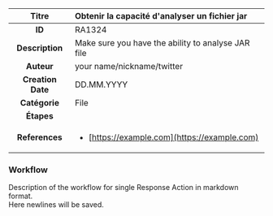 | Titre                       | Obtenir la capacité d'analyser un fichier jar         |
|:---------------------------:|:--------------------|
| **ID**                      | RA1324            |
| **Description**             | Make sure you have the ability to analyse JAR file   |
| **Auteur**                  | your name/nickname/twitter        |
| **Creation Date**           | DD.MM.YYYY |
| **Catégorie**                | File      |
| **Étapes**                   || 
| **References** |<ul><li>[https://example.com](https://example.com)</li></ul>|

### Workflow

Description of the workflow for single Response Action in markdown format.  
Here newlines will be saved.  
